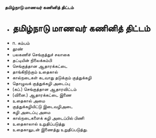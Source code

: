 **தமிழ்நாடு மாணவர் கணினித் திட்டம்**
- # தமிழ்நாடு மாணவர் கணினித் திட்டம்
- n. கம்பம்
- தூண்
- பலகணிச் செங்குத்துச் சலாகை
- தட்டியின் நிலைக்கம்பி
- செங்குத்தான ஆதாரக்கட்டை
- தாங்கிநிற்கும் உதைகால்
- கால்நடைகள் கடவாது தடுக்கும் குத்துக்கழி
- தொழுவக் குத்துக்கழி அடைப்பு
- (கப்.) செங்குத்தான ஆதாரவிட்டம்
- (வினை.) ஆதாரக்கட்டை இணை
- உதைகால் அமை
- குத்துக்கழியிட்டு இடைவழிஅடை
- கழி அடைப்பு அமை
- கால்நடைகளைக் கழி அடைப்பில் பிணி
- உதைகாலால் உறுதிப்படுத்து
- உதைகாலுடன் இணைத்து உறுதிப்படுத்து.

